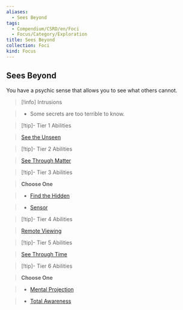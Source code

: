 ```yaml
---
aliases:
  - Sees Beyond
tags:
  - Compendium/CSRD/en/Foci
  - Focus/Category/Exploration
title: Sees Beyond
collection: Foci
kind: Focus
---
```

## Sees Beyond    
You have a psychic sense that allows you to see what others cannot.    
  
>[!info] Intrusions    
>- Some secrets are too terrible to know.    
  
  
>[!tip]- Tier 1 Abilities    
> [See the Unseen](See-the-Unseen.md)    
  
  
>[!tip]- Tier 2 Abilities    
> [See Through Matter](See-Through-Matter.md)    
  
  
>[!tip]- Tier 3 Abilities    
> **Choose One**    
>- [Find the Hidden](Find-the-Hidden.md)    
>- [Sensor](Sensor.md)    
  
  
>[!tip]- Tier 4 Abilities    
> [Remote Viewing](Remote-Viewing.md)    
  
  
>[!tip]- Tier 5 Abilities    
> [See Through Time](See-Through-Time.md)    
  
  
>[!tip]- Tier 6 Abilities    
> **Choose One**    
>- [Mental Projection](Mental-Projection.md)    
>- [Total Awareness](Total-Awareness.md)